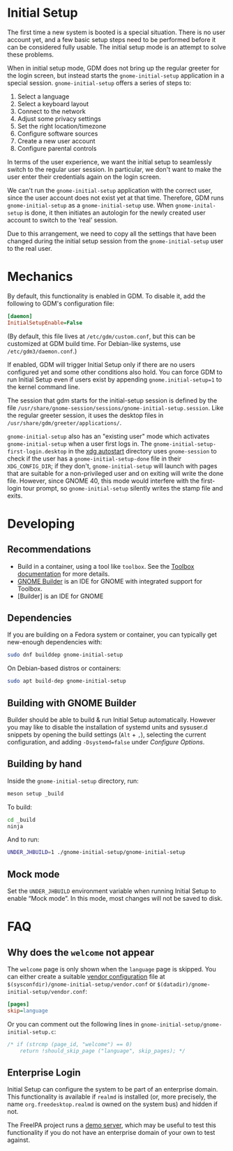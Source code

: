 Initial Setup
=============

The first time a new system is booted is a special situation. There is
no user account yet, and a few basic setup steps need to be performed
before it can be considered fully usable. The initial setup mode is an
attempt to solve these problems.

When in initial setup mode, GDM does not bring up the regular greeter
for the login screen, but instead starts the `gnome-initial-setup`
application in a special session. `gnome-initial-setup` offers a series
of steps to:

1. Select a language
2. Select a keyboard layout
3. Connect to the network
4. Adjust some privacy settings
5. Set the right location/timezone
6. Configure software sources
7. Create a new user account
8. Configure parental controls

In terms of the user experience, we want the initial setup to seamlessly
switch to the regular user session. In particular, we don't want to
make the user enter their credentials again on the login screen.

We can't run the `gnome-initial-setup` application with the correct user,
since the user account does not exist yet at that time. Therefore, GDM
runs `gnome-initial-setup` as a `gnome-initial-setup` use. When
`gnome-inital-setup` is done, it then initiates an autologin for the newly
created user account to switch to the ‘real’ session.

Due to this arrangement, we need to copy all the settings that have been
changed during the initial setup session from the `gnome-initial-setup`
user to the real user.

Mechanics
=========

By default, this functionality is enabled in GDM. To disable it, add the
following to GDM's configuration file:

```ini
[daemon]
InitialSetupEnable=False
```

(By default, this file lives at `/etc/gdm/custom.conf`, but this can be
customized at GDM build time. For Debian-like systems, use
`/etc/gdm3/daemon.conf`.)

If enabled, GDM will trigger Initial Setup only if there are no users configured
yet and some other conditions also hold. You can force GDM to run Initial Setup
even if users exist by appending `gnome.initial-setup=1` to the kernel command line.

The session that gdm starts for the initial-setup session is
defined by the file
`/usr/share/gnome-session/sessions/gnome-initial-setup.session`.
Like the regular greeter session, it uses the desktop files in
`/usr/share/gdm/greeter/applications/`.

`gnome-initial-setup` also has an "existing user" mode which activates
`gnome-initial-setup` when a user first logs in. The
`gnome-initial-setup-first-login.desktop` in the
[xdg autostart][] directory uses `gnome-session` to check if the user has a
`gnome-initial-setup-done` file in their `XDG_CONFIG_DIR`; if they don't,
`gnome-initial-setup` will launch with pages that are suitable for a
non-privileged user and on exiting will write the done file.  However, since
GNOME 40, this mode would interfere with the first-login tour
prompt, so `gnome-initial-setup` silently writes the stamp file and exits.

[xdg autostart]: https://specifications.freedesktop.org/autostart-spec/autostart-spec-latest.html
    "The Desktop Application Autostart Specification"

Developing
==========

Recommendations
----------------

- Build in a container, using a tool like `toolbox`. See the
  [Toolbox documentation](https://docs.fedoraproject.org/en-US/fedora-silverblue/toolbox/)
  for more details.
- [GNOME Builder](https://flathub.org/apps/org.gnome.Builder) is an IDE for
  GNOME with integrated support for Toolbox.
- [Builder] is an IDE for GNOME

Dependencies
------------

If you are building on a Fedora system or container, you can typically get
new-enough dependencies with:

```bash
sudo dnf builddep gnome-initial-setup
```

On Debian-based distros or containers:

```bash
sudo apt build-dep gnome-initial-setup
```

Building with GNOME Builder
---------------------------

Builder should be able to build & run Initial Setup automatically. However you
may like to disable the installation of systemd units and sysuser.d snippets by
opening the build settings (`Alt` + `,`), selecting the current configuration,
and adding `-Dsystemd=false` under *Configure Options*.

Building by hand
----------------

Inside the `gnome-initial-setup` directory, run:

```bash
meson setup _build
```

To build:

```bash
cd _build
ninja
```

And to run:

```bash
UNDER_JHBUILD=1 ./gnome-initial-setup/gnome-initial-setup
```

Mock mode
---------

Set the `UNDER_JHBUILD` environment variable when running Initial Setup to
enable “Mock mode”. In this mode, most changes will not be saved to disk.

FAQ
===

Why does the `welcome` not appear
---------------------------------

The `welcome` page is only shown when the `language` page is skipped. You can
either create a suitable
[vendor configuration](./README.md#vendor-configuration) file at
`$(sysconfdir)/gnome-initial-setup/vendor.conf` or
`$(datadir)/gnome-initial-setup/vendor.conf`:

```ini
[pages]
skip=language
```

Or you can comment out the following lines in
`gnome-initial-setup/gnome-initial-setup.c`:

```c
/* if (strcmp (page_id, "welcome") == 0)
    return !should_skip_page ("language", skip_pages); */
```

Enterprise Login
----------------

Initial Setup can configure the system to be part of an enterprise domain.
This functionality is available if `realmd` is installed (or, more precisely,
the name `org.freedesktop.realmd` is owned on the system bus) and hidden if not.

The FreeIPA project runs a [demo server](https://www.freeipa.org/page/Demo),
which may be useful to test this functionality if you do not have an
enterprise domain of your own to test against.
